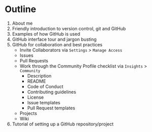 # Outline

1. About me
2. Friendly introduction to version control, git and GitHub
3. Examples of how GitHub is used
4. GitHub interface tour and jargon busting
5. GitHub for collaboration and best practices
   - Invite Collaborators via `Settings` > `Manage Access`
   - Issues
   - Pull Requests
   - Work through the Community Profile checklist via `Insights` > `Community`
      - Description
      - README
      - Code of Conduct
      - Contributing guidelines
      - License
      - Issue templates
      - Pull Request templates
   - Projects
   - Wiki
6. Tutorial of setting up a GitHub repository/project
